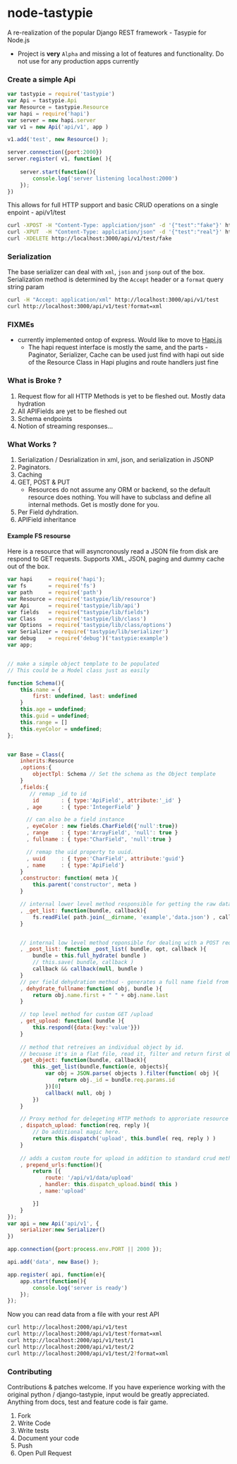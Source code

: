 node-tastypie
=============

A re-realization of the popular Django REST framework - Tasypie for Node.js

* Project is **very** `Alpha` and missing a lot of features and functionality. Do not use for any production apps currently

### Create a simple Api

```js
var tastypie = require('tastypie')
var Api = tastypie.Api
var Resource = tastypie.Resource
var hapi = require('hapi')
var server = new hapi.server
var v1 = new Api('api/v1', app )

v1.add('test', new Resource() );

server.connection({port:2000})
server.register( v1, function( ){
	
	server.start(function(){
		console.log('server listening localhost:2000')	
	});
})
```

This allows for full HTTP support and basic CRUD operations on a single enpoint - api/v1/test

```sh
curl -XPOST -H "Content-Type: applciation/json" -d '{"test":"fake"}' http://localhost:3000/api/v1/test
curl -XPUT  -H "Content-Type: applciation/json" -d '{"test":"real"}' http://localhost:3000/api/v1/test
curl -XDELETE http://localhost:3000/api/v1/test/fake
```

### Serialization
The base serializer can deal with `xml`, `json` and `jsonp` out of the box. Serialization method is determined by the `Accept` header or a `format` query string param

```sh
curl -H "Accept: application/xml" http://localhost:3000/api/v1/test
curl http://localhost:3000/api/v1/test?format=xml
```

### FIXMEs 
- currently implemented ontop of express. Would like to move to [Hapi.js](http://hapijs.com/api/v7.5.2#route-handler)
	- The hapi request interface is mostly the same, and the parts - Paginator, Serializer, Cache can be used just find with hapi out side of the Resource Class in Hapi plugins and route handlers just fine

### What is Broke ?
1. Request flow for all HTTP Methods is yet to be fleshed out. Mostly data hydration
2. All APIFields are yet to be fleshed out
3. Schema endpoints
4. Notion of streaming responses... 

### What Works ?
1. Serialization / Desrialization in xml, json, and serialization in JSONP
2. Paginators.
3. Caching
4. GET, POST & PUT
	- Resources do not assume any ORM or backend, so the default resource does nothing. You will have to subclass and define all internal methods. Get is mostly done for you.
5. Per Field dyhdration.
6. APIField inheritance

#### Example FS resourse

Here is a resource that will asyncronously read a JSON file from disk are respond to GET requests. Supports XML, JSON, paging and dummy cache out of the box.

```js
var hapi     = require('hapi');
var fs       = require('fs')
var path     = require('path')
var Resource = require('tastypie/lib/resource')
var Api      = require('tastypie/lib/api')
var fields   = require("tastypie/lib/fields")
var Class    = require('tastypie/lib/class')
var Options  = require('tastypie/lib/class/options')
var Serializer = require('tastypie/lib/serializer')
var debug    = require('debug')('tastypie:example')
var app;


// make a simple object template to be populated
// This could be a Model class just as easily

function Schema(){
	this.name = {
		first: undefined, last: undefined
	}
	this.age = undefined;
	this.guid = undefined;
	this.range = []
	this.eyeColor = undefined;
};


var Base = Class({
	inherits:Resource
	,options:{
		objectTpl: Schema // Set the schema as the Object template
	}
	,fields:{
	   // remap _id to id
		id       : { type:'ApiField', attribute:'_id' }
	  , age      : { type:'IntegerField' } 

	  // can also be a field instance
	  , eyeColor : new fields.CharField({'null':true})
	  , range    : { type:'ArrayField', 'null': true }
	  , fullname : { type:"CharField", 'null':true }

	  // remap the uid property to uuid. 
	  , uuid     : { type:'CharField', attribute:'guid'}
	  , name     : { type:'ApiField'}
	}
	,constructor: function( meta ){
		this.parent('constructor', meta )
	}

	// internal lower level method responsible for getting the raw data
    , _get_list: function(bundle, callback){
		fs.readFile( path.join(__dirname, 'example','data.json') , callback)
    }


    // internal low level method reponsible for dealing with a POST request
    , _post_list: function _post_list( bundle, opt, callback ){
    	bundle = this.full_hydrate( bundle )
    	// this.save( bundle, callback )
    	callback && callback(null, bundle )
    }
	// per field dehydration method - generates a full name field from name.first & name.last
	, dehydrate_fullname:function( obj, bundle ){
		return obj.name.first + " " + obj.name.last
	}

	// top level method for custom GET /upload 
	, get_upload: function( bundle ){
		this.respond({data:{key:'value'}})
	}
	
	// method that retreives an individual object by id.
	// becuase it's in a flat file, read it, filter and return first object
	,get_object: function(bundle, callback){
		this._get_list(bundle,function(e, objects){
			var obj = JSON.parse( objects ).filter(function( obj ){
				return obj._id = bundle.req.params.id
			})[0]
			callback( null, obj )
		})
	}

	// Proxy method for delegeting HTTP methods to approriate resource method
	, dispatch_upload: function(req, reply ){
		// Do additional magic here.
		return this.dispatch('upload', this.bundle( req, reply ) )
	}
	
	// adds a custom route for upload in addition to standard crud methods
	, prepend_urls:function(){
		return [{
			route: '/api/v1/data/upload'
		  , handler: this.dispatch_upload.bind( this )
		  , name:'upload'

		}]
	}
});
var api = new Api('api/v1', {
	serializer:new Serializer()
})

app.connection({port:process.env.PORT || 2000 });

api.add('data', new Base() );

app.register( api, function(e){
	app.start(function(){
		console.log('server is ready')
	});
});

```

Now you can read data from a file with your rest API

```sh
curl http://localhost:2000/api/v1/test
curl http://localhost:2000/api/v1/test?format=xml
curl http://localhost:2000/api/v1/test/1
curl http://localhost:2000/api/v1/test/2
curl http://localhost:2000/api/v1/test/2?format=xml
```

### Contributing

Contributions & patches welcome. If you have experience working with the original python / django-tastypie,  input would be greatly appreciated. Anything from docs, test and feature code is fair game.

1. Fork
2. Write Code
3. Write tests
4. Document your code
6. Push
7. Open Pull Request
